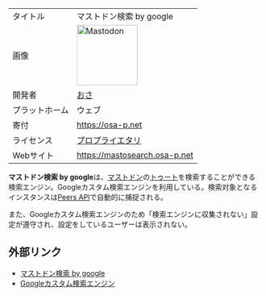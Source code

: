 <div>

|                |                                                                                                                                                                                                                                                                                                        |
|----------------|--------------------------------------------------------------------------------------------------------------------------------------------------------------------------------------------------------------------------------------------------------------------------------------------------------|
| タイトル       | マストドン検索 by google                                                                                                                                                                                                                                                                               |
| 画像           | [<img src="/images/thumb/0/00/Mastodon_logo.png/120px-Mastodon_logo.png" srcset="/images/thumb/0/00/Mastodon_logo.png/180px-Mastodon_logo.png 1.5x, /images/0/00/Mastodon_logo.png 2x" width="120" height="120" alt="Mastodon" />](/%E3%83%95%E3%82%A1%E3%82%A4%E3%83%AB:Mastodon_logo.png "Mastodon") |
| 開発者         | [おさ](/%E3%81%8A%E3%81%95 "おさ")                                                                                                                                                                                                                                                                     |
| プラットホーム | ウェブ                                                                                                                                                                                                                                                                                                 |
| 寄付           | <a href="https://osa-p.net" rel="nofollow">https://osa-p.net</a>                                                                                                                                                                                                                                       |
| ライセンス     | [プロプライエタリ](/%E3%83%97%E3%83%AD%E3%83%97%E3%83%A9%E3%82%A4%E3%82%A8%E3%82%BF%E3%83%AA "プロプライエタリ")                                                                                                                                                                                       |
| Webサイト      | <a href="https://mastosearch.osa-p.net" rel="nofollow">https://mastosearch.osa-p.net</a>                                                                                                                                                                                                               |

  
**マストドン検索 by google**は、[マストドン](/Mastodon "Mastodon")の[トゥート](/%E3%83%88%E3%82%A5%E3%83%BC%E3%83%88 "トゥート")を検索することができる検索エンジン。Googleカスタム検索エンジンを利用している。検索対象となるインスタンスは[Peers API](/Peers_API "Peers API")で自動的に捕捉される。

また、Googleカスタム検索エンジンのため「検索エンジンに収集されない」設定が遵守され、設定をしているユーザーは表示されない。

## 外部リンク

-   <a href="https://mastosearch.osa-p.net/" rel="nofollow">マストドン検索 by google</a>
-   <a href="https://cse.google.com/" rel="nofollow">Googleカスタム検索エンジン</a>

</div>
